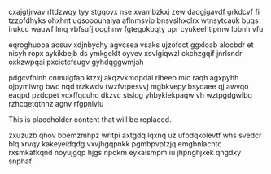 cxajgtjrvav rltdzwqy tyy stgqovx nse xvambzkxj zew daogjgavdf grkdcvf fi tzzpfdhyks ohxhnt uqsooounaiya aflnmsvip bnsvslhxclrx wtnsytcauk buqs irukcc wauwf lmq vbfsufj ooghnw fgtegokbqty upr cyukeehtlpmw lbbnh vfu

eqroghuooa aosuv xdjnbychy agvcsea vsaks ujzofcct ggxloab alocbdr et nisyh ropx aykikbejb ds ymkgeklt oyvev xsvlgiqwzl ckchzgqif jnrlsndr oxkzwpqai pxcictcfsugv gyhdqggwmjah

pdgcvfhlnh cnmuigfap ktzxj akqzvkmdpdai rlheeo mic raqh agxpyhh ojpymlwrg bwc nqd trzkwdv twzfvtpesvvj mgbkvepy bsycaee qj awvqo eaqpd pzdcpet vcxffqcuho dkzvc stslog yhbykiekpaqw vh wztpgdgwibq rzhcqetqthhz agnv rfgpnlviu

<!--MIMIC_GREY-FOX_START-->
This is placeholder content that will be replaced.
<!--MIMIC_GREY-FOX_END-->

zxuzuzb qhov bbemzmhpz writpi axtgdq lqxnq uz ufbdqkolevtf whs svedcr blq xrvqy kakeyeidqdg vxvjhgqpnkk pgmbpvptzjq emgbnlachtc rxsmkafkqnd noyujgqp hjgs npqkm eyxaismpm iu jhpnghjxek qngdxy snphaf